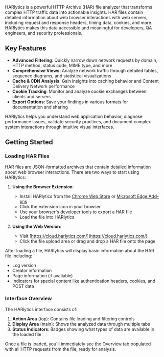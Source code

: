 
HARlytics is a powerful HTTP Archive (HAR) file analyzer that transforms complex HTTP traffic data into actionable insights. HAR files contain detailed information about web browser interactions with web servers, including request and response headers, timing data, cookies, and more. HARlytics makes this data accessible and meaningful for developers, QA engineers, and security professionals.

## Key Features

- **Advanced Filtering**: Quickly narrow down network requests by domain, HTTP method, status code, MIME type, and more
- **Comprehensive Views**: Analyze network traffic through detailed tables, sequence diagrams, and statistical visualizations
- **Cache & CDN Analysis**: Gain insights into caching behavior and Content Delivery Network performance
- **Cookie Tracking**: Monitor and analyze cookie exchanges between clients and servers
- **Export Options**: Save your findings in various formats for documentation and sharing

HARlytics helps you understand web application behavior, diagnose performance issues, validate security practices, and document complex system interactions through intuitive visual interfaces.

## Getting Started

### Loading HAR Files

HAR files are JSON-formatted archives that contain detailed information about web browser interactions. There are two ways to start using HARlytics:

1. **Using the Browser Extension**:
   - Install HARlytics from the [Chrome Web Store](https://chrome.google.com/webstore/detail/hecpjmmgpbecpeigmoilgcljdkidlbgm) or [Microsoft Edge Add-ons](https://microsoftedge.microsoft.com/addons/detail/harlytics/dhhndkibkdekohnpmhaeeegkcpmpjben)
   - Click the extension icon in your browser
   - Use your browser's developer tools to export a HAR file
   - Load the file into HARlytics

2. **Using the Web Version**:
   - Visit [https://cloud.harlytics.com/](https://cloud.harlytics.com/)
   - Click the file upload area or drag and drop a HAR file onto the page


After loading a file, HARlytics will display basic information about the HAR file including:
- Log version
- Creator information
- Page information (if available)
- Indicators for special content like authentication headers, cookies, and POST data

### Interface Overview

The HARlytics interface consists of:

1. **Action Area** (top): Contains file loading and filtering controls
2. **Display Area** (main): Shows the analyzed data through multiple tabs
3. **Status Indicators**: Badges showing what types of data are available in the loaded file

Once a file is loaded, you'll immediately see the Overview tab populated with all HTTP requests from the file, ready for analysis.